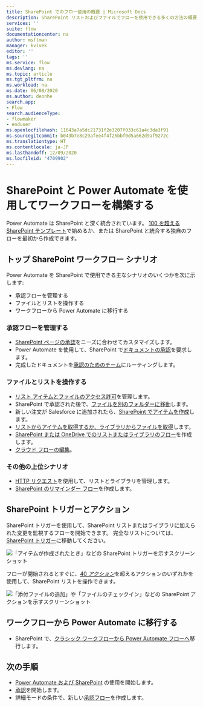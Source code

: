```yaml
---
title: SharePoint でのフロー使用の概要 | Microsoft Docs
description: SharePoint リストおよびファイルでフローを使用できる多くの方法の概要を説明します。
services: ''
suite: flow
documentationcenter: na
author: msftman
manager: kvivek
editor: ''
tags: ''
ms.service: flow
ms.devlang: na
ms.topic: article
ms.tgt_pltfrm: na
ms.workload: na
ms.date: 06/08/2020
ms.author: deonhe
search.app:
- Flow
search.audienceType:
- flowmaker
- enduser
ms.openlocfilehash: 11043a7a5dc21731f2e3207f033c61a4c3da3f91
ms.sourcegitcommit: b043b7e8c29afee4f4f25bbf0d5a662d9af9272c
ms.translationtype: HT
ms.contentlocale: ja-JP
ms.lasthandoff: 12/09/2020
ms.locfileid: "4709902"
---
```

# <a name="use-sharepoint-and-power-automate-to-build-workflows"></a>SharePoint と Power Automate を使用してワークフローを構築する

Power Automate は SharePoint と深く統合されています。 [100 を超える SharePoint テンプレート](https://flow.microsoft.com/templates/)で始めるか、または SharePoint と統合する独自のフローを最初から作成できます。

## <a name="top-sharepoint-workflow-scenarios"></a>トップ SharePoint ワークフロー シナリオ

Power Automate を SharePoint で使用できる主なシナリオのいくつかを次に示します:

- 承認フローを管理する
- ファイルとリストを操作する
- ワークフローから Power Automate に移行する

### <a name="manage-approval-flows"></a>承認フローを管理する

- [SharePoint ページの承認](https://docs.microsoft.com/sharepoint/dev/business-apps/power-automate/guidance/customize-page-approvals)をニーズに合わせてカスタマイズします。
- Power Automate を使用して、SharePoint で[ドキュメントの承認](https://docs.microsoft.com/sharepoint/dev/business-apps/power-automate/guidance/require-doc-approval)を要求します。
- 完成したドキュメントを[承認のためのチーム](./customize-sharepoint-page-approvals.md)にルーティングします。

### <a name="work-with-files-and-lists"></a>ファイルとリストを操作する

- [リスト アイテムとファイルのアクセス許可](https://docs.microsoft.com/sharepoint/dev/business-apps/power-automate/guidance/manage-list-item-file-permissions)を管理します。
- SharePoint で承認された後で、[ファイルを別のフォルダーに移動](https://docs.microsoft.com/sharepoint/dev/business-apps/power-automate/guidance/migrate-from-classic-workflows-to-power-automate-flows)します。
- 新しい注文が Salesforce に追加されたら、[SharePoint でアイテムを作成](https://docs.microsoft.com/sharepoint/dev/business-apps/power-automate/guidance/migrate-from-classic-workflows-to-power-automate-flows)します。
- [リストからアイテムを取得するか、ライブラリからファイルを取得](https://docs.microsoft.com/sharepoint/dev/business-apps/power-automate/guidance/working-with-get-items-and-get-files)します。
- [SharePoint または OneDrive でのリストまたはライブラリのフロー](https://support.microsoft.com/office/create-a-flow-for-a-list-or-library-in-sharepoint-or-onedrive-a9c3e03b-0654-46af-a254-20252e580d01)を作成します。
- [クラウド フローの編集](https://support.microsoft.com/office/edit-a-flow-for-a-list-in-sharepoint-b6678daa-2c82-44eb-be3f-2a9cb56301e8)。

### <a name="other-top-scenarios"></a>その他の上位シナリオ

- [HTTP リクエスト](https://docs.microsoft.com/sharepoint/dev/business-apps/power-automate/guidance/working-with-send-sp-http-request)を使用して、リストとライブラリを管理します。
- [SharePoint のリマインダー フロー](create-sharepoint-reminder-flows.md)を作成します。

## <a name="sharepoint-triggers-and-actions"></a>SharePoint トリガーとアクション

SharePoint トリガーを使用して、SharePoint リストまたはライブラリに加えられた変更を監視するフローを開始できます。 完全なリストについては、[SharePoint トリガー](https://docs.microsoft.com/sharepoint/dev/business-apps/power-automate/sharepoint-connector-actions-triggers#sharepoint-triggers)に移動してください。

![「アイテムが作成されたとき」などの SharePoint トリガーを示すスクリーンショット](./media/overview-sharepoint/sharepoint-triggers.png)

フローが開始されるとすぐに、[40 *アクション*](https://docs.microsoft.com/sharepoint/dev/business-apps/power-automate/sharepoint-connector-actions-triggers#sharepoint-actions)を超えるアクションのいずれかを使用して、SharePoint リストを操作できます。

![「添付ファイルの追加」や「ファイルのチェックイン」などの SharePoint アクションを示すスクリーンショット](./media/overview-sharepoint/sharepoint-actions.png)

## <a name="migrate-from-workflows-to-power-automate"></a>ワークフローから Power Automate に移行する

-  SharePoint で、[クラシック ワークフローから Power Automate フローへ](https://docs.microsoft.com/sharepoint/dev/business-apps/power-automate/guidance/migrate-from-classic-workflows-to-power-automate-flows)移行します。

## <a name="next-steps"></a>次の手順

- [Power Automate および SharePoint](https://docs.microsoft.com/sharepoint/dev/business-apps/power-automate/get-started/create-your-first-flow) の使用を開始します。 
- [承認](https://docs.microsoft.com/power-automate/get-started-approvals)を開始します。
- 詳細モードの条件で、新しい[承認フロー](use-expressions-in-conditions.md)を作成します。
